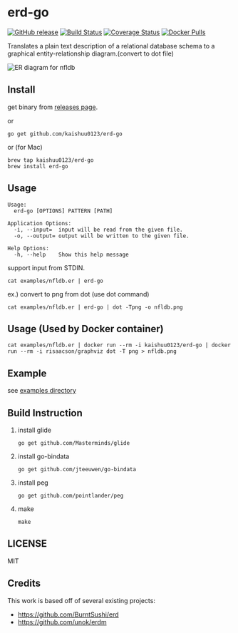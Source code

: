 # erd-go

[![GitHub release](https://img.shields.io/github/release/kaishuu0123/erd-go.svg)][releases]
[![Build Status](https://travis-ci.org/kaishuu0123/erd-go.svg?branch=master)](https://travis-ci.org/kaishuu0123/erd-go)
[![Coverage Status](https://coveralls.io/repos/github/kaishuu0123/erd-go/badge.svg)](https://coveralls.io/github/kaishuu0123/erd-go)
[![Docker Pulls](https://img.shields.io/docker/pulls/kaishuu0123/erd-go.svg)][docker]

[releases]: https://github.com/kaishuu0123/erd-go/releases
[docker]: https://hub.docker.com/r/kaishuu0123/erd-go/

Translates a plain text description of a relational database schema to a graphical entity-relationship diagram.(convert to dot file)

![ER diagram for nfldb](https://github.com/kaishuu0123/erd-go/blob/master/examples/outputs/nfldb.png)

## Install

get binary from [releases page](https://github.com/kaishuu0123/erd-go/releases).

or

```
go get github.com/kaishuu0123/erd-go
```

or (for Mac)

```
brew tap kaishuu0123/erd-go
brew install erd-go
```

## Usage

```
Usage:
  erd-go [OPTIONS] PATTERN [PATH]

Application Options:
  -i, --input=  input will be read from the given file.
  -o, --output= output will be written to the given file.

Help Options:
  -h, --help    Show this help message
```

support input from STDIN.

```
cat examples/nfldb.er | erd-go
```

ex.) convert to png from dot (use dot command)

```
cat examples/nfldb.er | erd-go | dot -Tpng -o nfldb.png
```

## Usage (Used by Docker container)

```
cat examples/nfldb.er | docker run --rm -i kaishuu0123/erd-go | docker run --rm -i risaacson/graphviz dot -T png > nfldb.png
```

## Example

see [examples directory](https://github.com/kaishuu0123/erd-go/blob/master/examples)

## Build Instruction

1. install glide
    ```
    go get github.com/Masterminds/glide
    ```
1. install go-bindata
    ```
    go get github.com/jteeuwen/go-bindata
    ```
1. install peg
    ```
    go get github.com/pointlander/peg
    ```
1. make
    ```
    make
    ```

## LICENSE

MIT

## Credits
This work is based off of several existing projects:
* https://github.com/BurntSushi/erd
* https://github.com/unok/erdm

